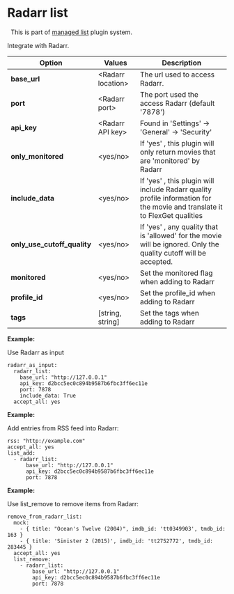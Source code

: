# Radarr list
<div class="alert alert-success" role="info">
  
  <span class="glyphicon glyphicon glyphicon-cog"></span>
  &nbsp; This is part of [managed list](/Plugins/List) plugin system.
</div>

Integrate with Radarr.

|  Option  |  Values  |  Description  |
| --- | --- | --- |
| **base_url** | \<Radarr location> | The url used to access Radarr. |
| **port** | \<Radarr port> | The port used the access Radarr (default '7878') |
| **api_key** | \<Radarr API key> | Found in 'Settings' -> 'General' -> 'Security' |
| **only_monitored** | <yes/no> | If 'yes' , this plugin will only return movies that are 'monitored' by Radarr |
| **include_data** | <yes/no> | If 'yes' , this plugin will include Radarr quality profile information for the movie and translate it to FlexGet qualities |
| **only_use_cutoff_quality** | <yes/no> | If 'yes' , any quality that is 'allowed' for the movie will be ignored. Only the quality cutoff will be accepted. |
| **monitored** | <yes/no> | Set the monitored flag when adding to Radarr |
| **profile_id** | <yes/no> | Set the profile_id when adding to Radarr |
| **tags** | [string, string] | Set the tags when adding to Radarr |


**Example:**

Use Radarr as input


```
radarr_as_input:
  radarr_list:
    base_url: "http://127.0.0.1"
    api_key: d2bcc5ec0c894b9587b6fbc3ff6ec11e
    port: 7878
    include_data: True
  accept_all: yes
```

**Example:**

Add entries from RSS feed into Radarr:

```
rss: "http://example.com"
accept_all: yes
list_add:
  - radarr_list:
      base_url: "http://127.0.0.1"
      api_key: d2bcc5ec0c894b9587b6fbc3ff6ec11e
      port: 7878
```

**Example:**

Use list_remove to remove items from Radarr:

```
remove_from_radarr_list:
  mock:
    - { title: "Ocean's Twelve (2004)", imdb_id: 'tt0349903', tmdb_id: 163 }
    - { title: 'Sinister 2 (2015)', imdb_id: 'tt2752772', tmdb_id: 283445 }
  accept_all: yes
  list_remove:
    - radarr_list:
        base_url: "http://127.0.0.1"
        api_key: d2bcc5ec0c894b9587b6fbc3ff6ec11e
        port: 7878
```

